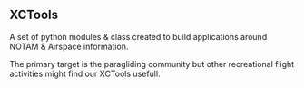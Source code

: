XCTools
-------

A set of python modules & class created to build applications around NOTAM & Airspace information.

The primary target is the paragliding community but other recreational flight activities might find our XCTools usefull.

